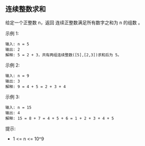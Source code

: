 ## 连续整数求和

给定一个正整数 n，返回 连续正整数满足所有数字之和为 n 的组数 。

示例 1:

```
输入: n = 5
输出: 2
解释: 5 = 2 + 3，共有两组连续整数([5],[2,3])求和后为 5。
```

示例 2:

```
输入: n = 9
输出: 3
解释: 9 = 4 + 5 = 2 + 3 + 4
```

示例 3:

```
输入: n = 15
输出: 4
解释: 15 = 8 + 7 = 4 + 5 + 6 = 1 + 2 + 3 + 4 + 5
```

提示:

* 1 <= n <= 10^9